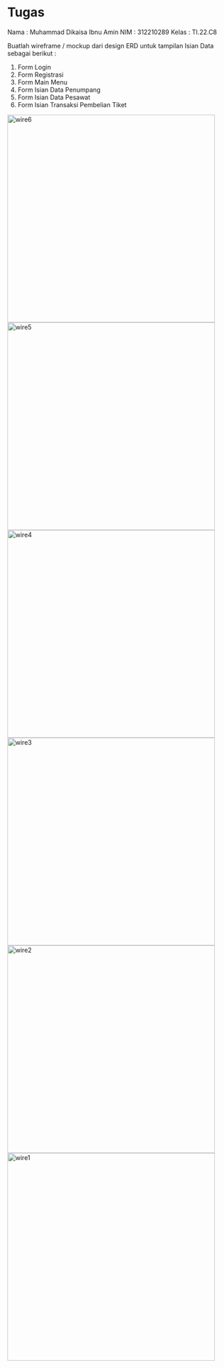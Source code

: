 # Tugas

Nama	: Muhammad Dikaisa Ibnu Amin
NIM	: 312210289
Kelas	: TI.22.C8

Buatlah wireframe / mockup dari design ERD untuk tampilan Isian Data sebagai berikut :
1. Form Login
2. Form Registrasi
3. Form Main Menu
4. Form Isian Data Penumpang
5. Form Isian Data Pesawat
6. Form Isian Transaksi Pembelian Tiket
 
     
<img width="468" alt="wire6" src="https://github.com/DLearnings/Tugas/assets/133946256/ec49d3ee-7fa1-4a0f-9185-0e926bcf0d78">
<img width="468" alt="wire5" src="https://github.com/DLearnings/Tugas/assets/133946256/5feb912a-8c7e-4473-84c0-94dfd302acd9">
<img width="468" alt="wire4" src="https://github.com/DLearnings/Tugas/assets/133946256/55bbc223-50da-40b9-a3c0-fa6fdfbd9a49">
<img width="468" alt="wire3" src="https://github.com/DLearnings/Tugas/assets/133946256/7abb7212-96f3-4563-8920-9670fbb86567">
<img width="468" alt="wire2" src="https://github.com/DLearnings/Tugas/assets/133946256/dd783139-8241-4cde-b17f-7a1e3ec737a3">
<img width="468" alt="wire1" src="https://github.com/DLearnings/Tugas/assets/133946256/90f8e3a3-71c4-40c8-812b-aa5ab6d2333a">
